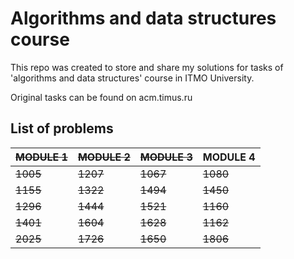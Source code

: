 # Algorithms and data structures course
This repo was created to store and share my solutions for tasks of 'algorithms and data structures' course in ITMO University.

Original tasks can be found on acm.timus.ru

## List of problems 
| ~~__MODULE 1__~~ |  ~~__MODULE 2__~~ |   ~~__MODULE 3__~~ |  __MODULE 4__ |
|---|---|---|---|
| ~~1005~~ | ~~1207~~ | ~~1067~~ | ~~1080~~ |
| ~~1155~~ | ~~1322~~ | ~~1494~~ | ~~1450~~ |
| ~~1296~~ | ~~1444~~ | ~~1521~~ | ~~1160~~ |
| ~~1401~~ | ~~1604~~ | ~~1628~~ | ~~1162~~ |
| ~~2025~~ | ~~1726~~ | ~~1650~~ | ~~1806~~ |

